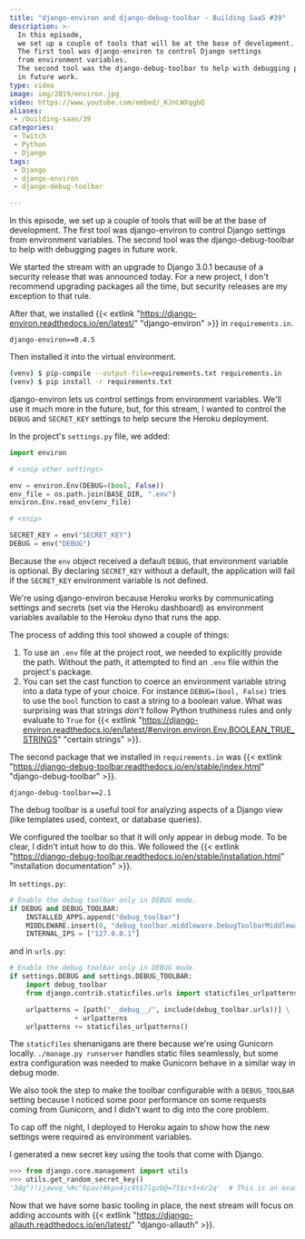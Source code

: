 ```yaml
---
title: "django-environ and django-debug-toolbar - Building SaaS #39"
description: >-
  In this episode,
  we set up a couple of tools that will be at the base of development.
  The first tool was django-environ to control Django settings
  from environment variables.
  The second tool was the django-debug-toolbar to help with debugging pages
  in future work.
type: video
image: img/2019/environ.jpg
video: https://www.youtube.com/embed/_KJnLWXqgbQ
aliases:
 - /building-saas/39
categories:
 - Twitch
 - Python
 - Django
tags:
 - Django
 - django-environ
 - django-debug-toolbar

---
```


In this episode,
we set up a couple of tools that will be at the base of development.
The first tool was django-environ to control Django settings
from environment variables.
The second tool was the django-debug-toolbar to help with debugging pages
in future work.

We started the stream with an upgrade
to Django 3.0.1
because of a security release
that was announced today.
For a new project,
I don't recommend upgrading packages all the time,
but security releases are my exception to that rule.

After that,
we installed {{< extlink "https://django-environ.readthedocs.io/en/latest/" "django-environ" >}}
in `requirements.in`.

```text
django-environ==0.4.5
```

Then installed it
into the virtual environment.

```bash
(venv) $ pip-compile --output-file=requirements.txt requirements.in
(venv) $ pip install -r requirements.txt
```

django-environ lets us control settings
from environment variables.
We'll use it much more
in the future,
but, for this stream,
I wanted to control the `DEBUG` and `SECRET_KEY` settings
to help secure the Heroku deployment.

In the project's `settings.py` file,
we added:

```python
import environ

# <snip other settings>

env = environ.Env(DEBUG=(bool, False))
env_file = os.path.join(BASE_DIR, ".env")
environ.Env.read_env(env_file)

# <snip>

SECRET_KEY = env("SECRET_KEY")
DEBUG = env("DEBUG")
```

Because the `env` object received a default `DEBUG`,
that environment variable is optional.
By declaring `SECRET_KEY` without a default,
the application will fail
if the `SECRET_KEY` environment variable is not defined.

We're using django-environ
because Heroku works
by communicating settings and secrets
(set via the Heroku dashboard)
as environment variables available
to the Heroku dyno
that runs the app.

The process of adding this tool showed a couple
of things:

1. To use an `.env` file
    at the project root,
    we needed to explicitly provide the path.
    Without the path,
    it attempted to find an `.env` file
    within the project's package.
2. You can set the cast function
    to coerce an environment variable string
    into a data type of your choice.
    For instance `DEBUG=(bool, False)` tries to use the `bool` function
    to cast a string to a boolean value.
    What was surprising was that strings *don't* follow Python truthiness rules
    and only evaluate to `True`
    for {{< extlink "https://django-environ.readthedocs.io/en/latest/#environ.environ.Env.BOOLEAN_TRUE_STRINGS" "certain strings" >}}.

The second package that we installed in `requirements.in` was {{< extlink "https://django-debug-toolbar.readthedocs.io/en/stable/index.html" "django-debug-toolbar" >}}.

```text
django-debug-toolbar==2.1
```

The debug toolbar is a useful tool
for analyzing aspects
of a Django view
(like templates used, context, or database queries).

We configured the toolbar
so that it will only appear in debug mode.
To be clear,
I didn't intuit how to do this.
We followed the {{< extlink "https://django-debug-toolbar.readthedocs.io/en/stable/installation.html" "installation documentation" >}}.

In `settings.py`:

```python
# Enable the debug toolbar only in DEBUG mode.
if DEBUG and DEBUG_TOOLBAR:
    INSTALLED_APPS.append("debug_toolbar")
    MIDDLEWARE.insert(0, "debug_toolbar.middleware.DebugToolbarMiddleware")
    INTERNAL_IPS = ["127.0.0.1"]
```

and in `urls.py`:

```python
# Enable the debug toolbar only in DEBUG mode.
if settings.DEBUG and settings.DEBUG_TOOLBAR:
    import debug_toolbar
    from django.contrib.staticfiles.urls import staticfiles_urlpatterns

    urlpatterns = [path("__debug__/", include(debug_toolbar.urls))] \
                + urlpatterns
    urlpatterns += staticfiles_urlpatterns()
```

The `staticfiles` shenanigans are there
because we're using Gunicorn locally.
`./manage.py runserver` handles static files seamlessly,
but some extra configuration was needed
to make Gunicorn behave
in a similar way in debug mode.

We also took the step to make the toolbar configurable
with a `DEBUG_TOOLBAR` setting
because I noticed some poor performance
on some requests coming from Gunicorn,
and I didn't want to dig into the core problem.

To cap off the night,
I deployed to Heroku again
to show how the new settings were required
as environment variables.

I generated a new secret key using the tools
that come with Django.

```python
>>> from django.core.management import utils
>>> utils.get_random_secret_key()
'3dg^)!ijawvq_%#c^6pav)#kpn4jc4t$7lgzb@=75$c+5+6r2q'  # This is an example!
```

Now that we have some basic tooling in place,
the next stream will focus
on adding accounts
with {{< extlink "https://django-allauth.readthedocs.io/en/latest/" "django-allauth" >}}.
